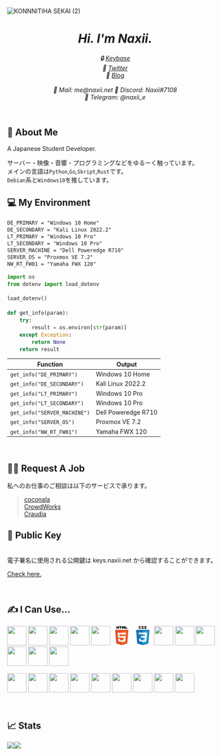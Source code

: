 # 
![KONNNITIHA SEKAI (2)](https://user-images.githubusercontent.com/78034307/126901591-f3d97066-685c-4b84-a425-78702639149e.gif)
<h1 align='center'><i>  Hi. I'm Naxii.</i></h1>
<p align='center'>
<i>
  🔒 <a href="https://keybase.io/naxii_e">Keybase</a><br>
  🐓 <a href="https://twitter.com/naxii_e">Twitter</a><br>
  📝 <a href="https://i.naxii.net/blog">Blog</a><br>
  <br>
  📧 <a>Mail: me@naxii.net</a>
  👾 <a>Discord: Naxii#7108</a><br>
  🥷 <a>Telegram: @naxii_e</a>
  </i>
</p>
<br>


## 🤔 About Me

A Japanese Student Developer. <br> 

サーバー・映像・音響・プログラミングなどをゆるーく触っています。<br>
メインの言語は`Python`,`Go`,`Skript`,`Rust`です。<br>
`Debian`系と`Windows10`を推しています。
<br>

## 💻 My Environment

```shell
DE_PRIMARY = "Windows 10 Home"
DE_SECONDARY = "Kali Linux 2022.2"
LT_PRIMARY = "Windows 10 Pro"
LT_SECONDARY = "Windows 10 Pro"
SERVER_MACHINE = "Dell Poweredge R710"
SERVER_OS = "Proxmox VE 7.2"
NW_RT_FW01 = "Yamaha FWX 120"
```

```python
import os
from dotenv import load_dotenv

load_dotenv()

def get_info(param):
    try:
        result = os.environ[str(param)]
    except Exception:
        return None
    return result
```

| Function                     | Output              |
|------------------------------|---------------------|
| `get_info("DE_PRIMARY")`     | Windows 10 Home     |
| `get_info("DE_SECONDARY")`   | Kali Linux 2022.2   |
| `get_info("LT_PRIMARY")`     | Windows 10 Pro      |
| `get_info("LT_SECONDARY")`   | Windows 10 Pro      |
| `get_info("SERVER_MACHINE")` | Dell Poweredge R710 |
| `get_info("SERVER_OS")`      | Proxmox VE 7.2      |
| `get_info("NW_RT_FW01")`     | Yamaha FWX 120      |

<br>


## 👨‍💻 Request A Job

私へのお仕事のご相談は以下のサービスで承ります。<br>

> <a href="https://coconala.com/users/2197264/">coconala</a><br>
> <a href="https://crowdworks.jp/public/employees/5651834">CrowdWorks</a><br>
> <a href="https://app.craudia.com/user_detail/LnHyEh">Craudia</a><br>

## 🔑 Public Key
<br>
電子署名に使用される公開鍵は keys.naxii.net から確認することができます。
<br>
<p align='left'>
  <a href="https://keys.naxii.net/">Check here.</a><br>
</p>
<br>

## ✍ I Can Use...
<p align='left'>
  <img src='https://upload.wikimedia.org/wikipedia/commons/5/5f/Windows_logo_-_2012.svg' width='45' height='45'/>
  <img src='https://upload.wikimedia.org/wikipedia/commons/thumb/9/9e/CentOS_Graphical_Symbol.svg/1200px-CentOS_Graphical_Symbol.svg.png' width='45' height='45'/>
  <img src='https://upload.wikimedia.org/wikipedia/commons/thumb/7/7d/Arcolinux.svg/1200px-Arcolinux.svg.png' width='45' height='45'/>
  <img src='https://upload.wikimedia.org/wikipedia/commons/9/9e/UbuntuCoF.svg' width='45' height='45'/>
  <img src='https://upload.wikimedia.org/wikipedia/commons/4/4b/Kali_Linux_2.0_wordmark.svg' width='45' height='45'/>
  <img src='https://raw.githubusercontent.com/devicons/devicon/master/icons/html5/html5-original-wordmark.svg' width='45' height='45'/>
  <img src='https://raw.githubusercontent.com/devicons/devicon/master/icons/css3/css3-original-wordmark.svg' width='45' height='45'/>
  <img src='https://upload.wikimedia.org/wikipedia/commons/c/c3/Python-logo-notext.svg' width='45' height='45'/>
  <img src='https://upload.wikimedia.org/wikipedia/commons/2/23/Go_Logo_Aqua.svg' width='45' height='45'/>
  <img src='https://upload.wikimedia.org/wikipedia/commons/1/18/C_Programming_Language.svg' width='45' height='45'/>
  <img src='https://cdnlogo.com/logos/c/27/c.svg' width='45' height='45'/>
  <img src='https://prev.rust-lang.org/logos/rust-logo-512x512-blk.png' width='45' height='45'/>
  <img src='https://docs.skunity.com/admin/assets/img/skunity_square_white.png' width='45' height='45'/>
</p>
<p align='left'>
  <img src='https://camo.githubusercontent.com/21439e24ddd0195751bd0cca02c521e041b87de9c995bcef18c9083d4c1d0473/68747470733a2f2f7777772e70726f786d6f782e636f6d2f696d616765732f70726f786d6f782f50726f786d6f782d6c6f676f2d737461636b65642d38343070782e706e67' width='45' height='45'/>
  <img src='https://upload.wikimedia.org/wikipedia/commons/9/91/Octicons-mark-github.svg' width='45' height='45'/>
  <img src='https://upload.wikimedia.org/wikipedia/commons/1/1d/PyCharm_Icon.svg' width='45' height='45'/>
  <img src='https://resources.jetbrains.com/storage/products/goland/img/meta/goland_logo_300x300.png' width='45' height='45'/>
  <img src='https://resources.jetbrains.com/storage/products/datagrip/img/meta/datagrip_logo_300x300.png' width='45' height='45'/>
  <img src='https://resources.jetbrains.com/storage/products/webstorm/img/meta/webstorm_logo_300x300.png' width='45' height='45'/>
  <img src='https://upload.wikimedia.org/wikipedia/commons/9/9a/Visual_Studio_Code_1.35_icon.svg' width='45' height='45'/>
  <img src='https://upload.wikimedia.org/wikipedia/commons/5/59/Visual_Studio_Icon_2019.svg' width='45' height='45'/>
  <img src='https://upload.wikimedia.org/wikipedia/commons/1/19/Unity_Technologies_logo.svg' width='45' height='45'/>
</p>
<br>

## 📈 Stats

<a href="https://github.com/anuraghazra/github-readme-stats">
  <img align="left" src="https://github-readme-stats.vercel.app/api?username=Naxii-e&theme=dark&count_private=true" />
</a>
<a href="https://github.com/anuraghazra/github-readme-stats">
  <img align="left" src="https://github-readme-stats.vercel.app/api/top-langs/?username=Naxii-e&layout=compact&theme=dark&count_private=true" />
</a>
